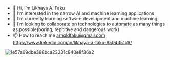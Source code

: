 - 👋 Hi, I’m Likhaya A. Faku
- 👀 I’m interested in the narrow AI and machine learning applications
- 🌱 I’m currently learning software development and machine learning
- 💞️ I’m looking to collaborate on technologies to automate as many things as possible(boring, repititive and dangerous work)
- 📫 How to reach me arnoldfaku@gmail.com https://www.linkedin.com/in/likhaya-a-faku-8504351b9/

![1e57a69dbe398bca23331c840e8f36a2](https://user-images.githubusercontent.com/80386070/186252370-690c0c7d-57bc-470f-89f6-1f44a22d1b1c.jpg)

